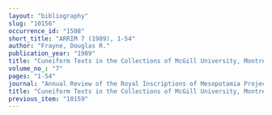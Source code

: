 ```yaml
---
layout: "bibliography"
slug: "10156"
occurrence_id: "1508"
short_title: "ARRIM 7 (1989), 1-54"
author: "Frayne, Douglas R."
publication_year: "1989"
title: "Cuneiform Texts in the Collections of McGill University, Montreal"
volume_no_: "7"
pages: "1-54"
journal: "Annual Review of the Royal Inscriptions of Mesopotamia Project"
title: "Cuneiform Texts in the Collections of McGill University, Montreal"
previous_item: "10159"
---
```

